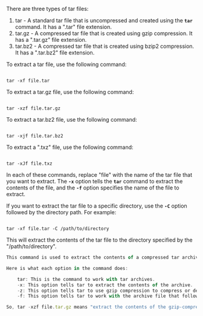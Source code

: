 There are three types of tar files:

1. tar - A standard tar file that is uncompressed and created using the **`tar`** command. It has a ".tar" file extension.
2. tar.gz - A compressed tar file that is created using gzip compression. It has a ".tar.gz" file extension.
3. tar.bz2 - A compressed tar file that is created using bzip2 compression. It has a ".tar.bz2" file extension.

To extract a tar file, use the following command:

```

tar -xf file.tar

```

To extract a tar.gz file, use the following command:

```

tar -xzf file.tar.gz

```

To extract a tar.bz2 file, use the following command:

```

tar -xjf file.tar.bz2

```

To extract a ".txz" file, use the following command:

```

tar -xJf file.txz

```

In each of these commands, replace "file" with the name of the tar file that you want to extract. The **`-x`** option tells the **`tar`** command to extract the contents of the file, and the **`-f`** option specifies the name of the file to extract.

If you want to extract the tar file to a specific directory, use the **`-C`** option followed by the directory path. For example:

```

tar -xf file.tar -C /path/to/directory

```

This will extract the contents of the tar file to the directory specified by the "/path/to/directory".

```jsx
This command is used to extract the contents of a compressed tar archive file named "file.tar.gz".

Here is what each option in the command does:

    tar: This is the command to work with tar archives.
    -x: This option tells tar to extract the contents of the archive.
    -z: This option tells tar to use gzip compression to compress or decompress the archive.
    -f: This option tells tar to work with the archive file that follows.

So, tar -xzf file.tar.gz means "extract the contents of the gzip-compressed tar archive file named 'file.tar.gz'".
```